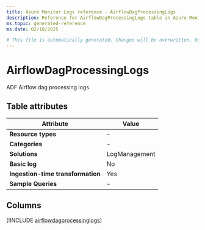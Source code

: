 ```yaml
---
title: Azure Monitor Logs reference - AirflowDagProcessingLogs
description: Reference for AirflowDagProcessingLogs table in Azure Monitor Logs.
ms.topic: generated-reference
ms.date: 02/18/2025

# This file is automatically generated. Changes will be overwritten. Do not change this file directly.
---
```


# AirflowDagProcessingLogs

ADF Airflow dag processing logs


## Table attributes

|Attribute|Value|
|---|---|
|**Resource types**|-|
|**Categories**|-|
|**Solutions**| LogManagement|
|**Basic log**|No|
|**Ingestion-time transformation**|Yes|
|**Sample Queries**|-|



## Columns
  
[!INCLUDE [airflowdagprocessinglogs](~/reusable-content/ce-skilling/azure/includes/azure-monitor/reference/tables/airflowdagprocessinglogs-include.md)]
